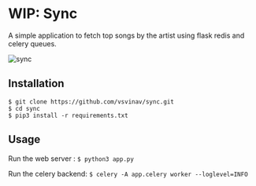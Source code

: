 # WIP: Sync
A simple application to fetch top songs by the artist using flask redis and celery queues.

![sync](https://user-images.githubusercontent.com/42143636/109423241-b7615800-7a04-11eb-8d3a-f1541b4523ad.PNG)

Installation   
------------
```
$ git clone https://github.com/vsvinav/sync.git
$ cd sync
$ pip3 install -r requirements.txt
```

Usage   
-----
Run the web server : `$ python3 app.py`

Run the celery backend: `$ celery -A app.celery worker --loglevel=INFO`
